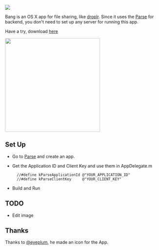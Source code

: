 ![](https://raw.github.com/jesseXu/Bang/master/Bang/Images.xcassets/AppIcon.appiconset/icon-256.png)

Bang is an OS X app for file sharing, like [droplr](https://droplr.com/). Since it uses the [Parse](https://parse.com/) for backend, you don't need to set up any server for running this app. 

Have a try, download [here](http://y-d.me/Resource/Bang.zip)

<img src="http://y-d.me/Resource/ScreenShot0.png" width="311px" height="307px" />


Set Up
----
* Go to [Parse](https://parse.com/) and create an app.
* Get the Application ID and Client Key and use them in AppDelegate.m

		//#define kParseApplicationId @"YOUR_APPLICATION_ID"
		//#define kParseClientKey     @"YOUR_CLIENT_KEY"

* Build and Run


TODO
----
* Edit image


Thanks
----
Thanks to [@eyeplum](https://twitter.com/eyeplum), he made an icon for the App.

